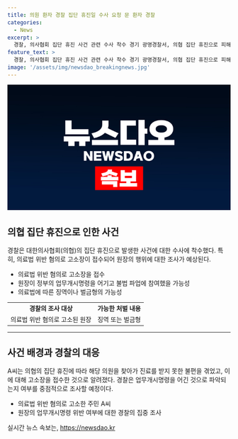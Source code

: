 ```yaml
---
title: 의원 환자 경찰 집단 휴진일 수사 요청 문 환자 경찰
categories:
  - News
excerpt: >
  경찰, 의사협회 집단 휴진 사건 관련 수사 착수 경기 광명경찰서, 의협 집단 휴진으로 피해를 입은 환자가 의료법 위반 혐의로 원장을 고소 환자는 휴진으로 진료를 받지 못해 원장을 고소 원장은 정부의 업무개시명령 어기고 불법 파업 주장 경찰, 업무개시명령 위반 여부 집중 수사 의료법에 따라 징역 또는 벌금형 가능성 의협의 집단 휴진과 관련한 논란 계속될 전망
feature_text: >
  경찰, 의사협회 집단 휴진 사건 관련 수사 착수 경기 광명경찰서, 의협 집단 휴진으로 피해를 입은 환자가 의료법 위반 혐의로 원장을 고소 환자는 휴진으로 진료를 받지 못해 원장을 고소 원장은 정부의 업무개시명령 어기고 불법 파업 주장 경찰, 업무개시명령 위반 여부 집중 수사 의료법에 따라 징역 또는 벌금형 가능성 의협의 집단 휴진과 관련한 논란 계속될 전망
image: '/assets/img/newsdao_breakingnews.jpg'
---
```


<p><img src="/assets/img/newsdao_breakingnews.jpg" alt="pcversion 속보" /></p>

<h2 data-ke-size="size26">의협 집단 휴진으로 인한 사건</h2>

<p data-ke-size="size16">경찰은 대한의사협회(의협)의 집단 휴진으로 발생한 사건에 대한 수사에 착수했다. 특히, 의료법 위반 혐의로 고소장이 접수되어 원장의 행위에 대한 조사가 예상된다.</p>

<ul>
    <li>의료법 위반 혐의로 고소장을 접수</li>
    <li>원장이 정부의 업무개시명령을 어기고 불법 파업에 참여했을 가능성</li>
    <li>의료법에 따른 징역이나 벌금형의 가능성</li>
</ul>

<table>
    <tbody>
        <tr>
            <td style="text-align: center; height: 17px;"><b>경찰의 조사 대상</b></td>
            <td style="text-align: center; height: 17px;"><b>가능한 처벌 내용</b></td>
        </tr>
        <tr>
            <td style="text-align: center; height: 17px;">의료법 위반 혐의로 고소된 원장</td>
            <td style="text-align: center; height: 17px;">징역 또는 벌금형</td>
        </tr>
    </tbody>
</table>

<hr>

<h2 data-ke-size="size26">사건 배경과 경찰의 대응</h2>

<p data-ke-size="size16">A씨는 의협의 집단 휴진에 따라 해당 의원을 찾아가 진료를 받지 못한 불편을 겪었고, 이에 대해 고소장을 접수한 것으로 알려졌다. 경찰은 업무개시명령을 어긴 것으로 파악되는지 여부를 중점적으로 조사할 예정이다.</p>

<ul>
    <li>의료법 위반 혐의로 고소한 주민 A씨</li>
    <li>원장의 업무개시명령 위반 여부에 대한 경찰의 집중 조사</li>
</ul>
실시간 뉴스 속보는, <a href="https://newsdao.kr" rel="dofollow">https://newsdao.kr</a>


